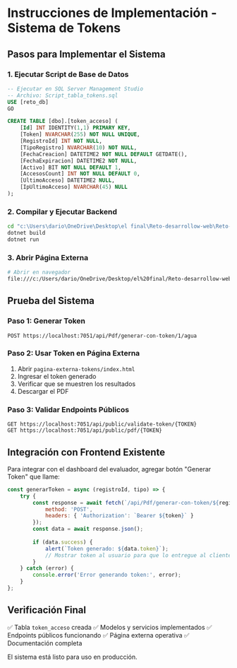 # Instrucciones de Implementación - Sistema de Tokens

## Pasos para Implementar el Sistema

### 1. Ejecutar Script de Base de Datos
```sql
-- Ejecutar en SQL Server Management Studio
-- Archivo: Script_tabla_tokens.sql
USE [reto_db]
GO

CREATE TABLE [dbo].[token_acceso] (
    [Id] INT IDENTITY(1,1) PRIMARY KEY,
    [Token] NVARCHAR(255) NOT NULL UNIQUE,
    [RegistroId] INT NOT NULL,
    [TipoRegistro] NVARCHAR(10) NOT NULL,
    [FechaCreacion] DATETIME2 NOT NULL DEFAULT GETDATE(),
    [FechaExpiracion] DATETIME2 NOT NULL,
    [Activo] BIT NOT NULL DEFAULT 1,
    [AccesosCount] INT NOT NULL DEFAULT 0,
    [UltimoAcceso] DATETIME2 NULL,
    [IpUltimoAcceso] NVARCHAR(45) NULL
);
```

### 2. Compilar y Ejecutar Backend
```bash
cd "c:\Users\dario\OneDrive\Desktop\el final\Reto-desarrollow-web\Reto-desarrollow-web-master\API\reto_api\reto_api"
dotnet build
dotnet run
```

### 3. Abrir Página Externa
```bash
# Abrir en navegador
file:///c:/Users/dario/OneDrive/Desktop/el%20final/Reto-desarrollow-web/pagina-externa-tokens/index.html
```

## Prueba del Sistema

### Paso 1: Generar Token
```http
POST https://localhost:7051/api/Pdf/generar-con-token/1/agua
```

### Paso 2: Usar Token en Página Externa
1. Abrir `pagina-externa-tokens/index.html`
2. Ingresar el token generado
3. Verificar que se muestren los resultados
4. Descargar el PDF

### Paso 3: Validar Endpoints Públicos
```http
GET https://localhost:7051/api/public/validate-token/{TOKEN}
GET https://localhost:7051/api/public/pdf/{TOKEN}
```

## Integración con Frontend Existente

Para integrar con el dashboard del evaluador, agregar botón "Generar Token" que llame:

```javascript
const generarToken = async (registroId, tipo) => {
    try {
        const response = await fetch(`/api/Pdf/generar-con-token/${registroId}/${tipo}`, {
            method: 'POST',
            headers: { 'Authorization': `Bearer ${token}` }
        });
        const data = await response.json();
        
        if (data.success) {
            alert(`Token generado: ${data.token}`);
            // Mostrar token al usuario para que lo entregue al cliente
        }
    } catch (error) {
        console.error('Error generando token:', error);
    }
};
```

## Verificación Final

✅ Tabla `token_acceso` creada
✅ Modelos y servicios implementados
✅ Endpoints públicos funcionando
✅ Página externa operativa
✅ Documentación completa

El sistema está listo para uso en producción.
